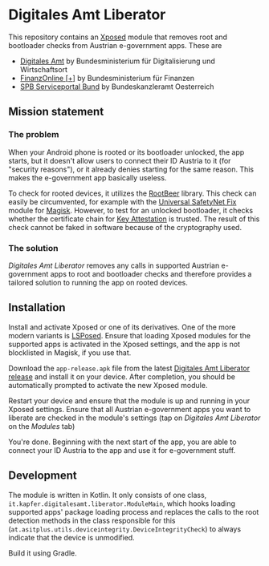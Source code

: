 # Digitales Amt Liberator

This repository contains an [Xposed](https://github.com/rovo89/XposedBridge) module that removes root and bootloader checks from Austrian e-government apps.
These are
* [Digitales Amt](https://play.google.com/store/apps/details?id=at.gv.oe.app) by Bundesministerium für Digitalisierung und Wirtschaftsort
* [FinanzOnline [+]](https://play.google.com/store/apps/details?id=at.gv.bmf.bmf2go) by Bundesministerium für Finanzen
* [SPB Serviceportal Bund](https://play.google.com/store/apps/details?id=at.gv.bka.serviceportal) by Bundeskanzleramt Oesterreich

## Mission statement

### The problem

When your Android phone is rooted or its bootloader unlocked, the app starts, but it doesn't allow users to connect their ID Austria to it (for
"security reasons"), or it already denies starting for the same reason. This makes the e-government app basically useless.

To check for rooted devices, it utilizes the [RootBeer](https://github.com/scottyab/rootbeer) library. This check can easily be circumvented, for example with
the [Universal SafetyNet Fix](https://github.com/kdrag0n/safetynet-fix) module for [Magisk](https://github.com/topjohnwu/Magisk). However, to test for an
unlocked bootloader, it checks whether the certificate chain for [Key Attestation](https://developer.android.com/training/articles/security-key-attestation) is
trusted. The result of this check cannot be faked in software because of the cryptography used.

### The solution

*Digitales Amt Liberator* removes any calls in supported Austrian e-government apps to root and bootloader checks and therefore provides a tailored solution to
running the app on rooted devices.

## Installation

Install and activate Xposed or one of its derivatives. One of the more modern variants is [LSPosed](https://github.com/LSPosed/LSPosed#install). Ensure that
loading Xposed modules for the supported apps is activated in the Xposed settings, and the app is not blocklisted in Magisk, if you use that.

Download the `app-release.apk` file from the latest [Digitales Amt Liberator release](https://github.com/Crazyphil/digitales-amt-liberator/releases/latest) and
install it on your device. After completion, you should be automatically prompted to activate the new Xposed module.

Restart your device and ensure that the module is up and running in your Xposed settings. Ensure that all Austrian e-government apps you want to liberate are
checked in the module's settings (tap on *Digitales Amt Liberator* on the *Modules* tab)

You're done. Beginning with the next start of the app, you are able to connect your ID Austria to the app and use it for e-government stuff.

## Development

The module is written in Kotlin. It only consists of one class, `it.kapfer.digitalesamt.liberator.ModuleMain`, which hooks loading supported apps' package
loading process and replaces the calls to the root detection methods in the class responsible for this
(`at.asitplus.utils.deviceintegrity.DeviceIntegrityCheck`) to always indicate that the device is unmodified.

Build it using Gradle.